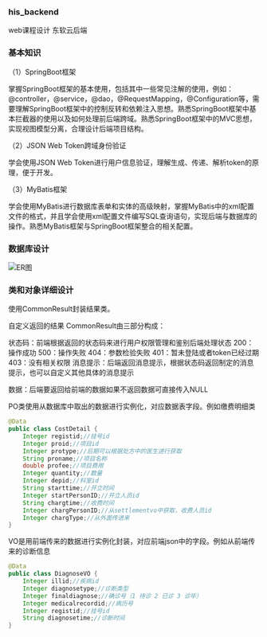 ### his_backend

web课程设计 东软云后端

### 基本知识

（1）SpringBoot框架

掌握SpringBoot框架的基本使用，包括其中一些常见注解的使用，例如：@controller，@service，@dao，@RequestMapping，@Configuration等，需要理解SpringBoot框架中的控制反转和依赖注入思想。熟悉SpringBoot框架中基本拦截器的使用以及如何处理前后端跨域。熟悉SpringBoot框架中的MVC思想，实现视图模型分离，合理设计后端项目结构。

（2）JSON Web Token跨域身份验证

学会使用JSON Web Token进行用户信息验证，理解生成、传递、解析token的原理，便于开发。

（3）MyBatis框架

学会使用MyBatis进行数据库表单和实体的高级映射，掌握MyBatis中的xml配置文件的格式，并且学会使用xml配置文件编写SQL查询语句，实现后端与数据库的操作。熟悉MyBatis框架与SpringBoot框架整合的相关配置。



### 数据库设计



![ER图](images\ER图.png)

### 类和对象详细设计

使用CommonResult封装结果类。

自定义返回的结果
 CommonResult由三部分构成：

状态码：前端根据返回的状态码来进行用户权限管理和鉴别后端处理状态
        200：操作成功
        500：操作失败
        404：参数检验失败
        401：暂未登陆或者token已经过期
        403：没有相关权限
 消息提示：后端返回消息提示，根据状态码返回制定的消息提示，也可以自定义其他具体的消息提示

数据：后端要返回给前端的数据如果不返回数据可直接传入NULL

PO类使用从数据库中取出的数据进行实例化，对应数据表字段。例如缴费明细类

```java
@Data
public class CostDetail {
    Integer registid;//挂号id
    Integer proid;//项目id
    Integer protype;//后期可以根据处方中的医生进行获取
    String proname;//项目名称
    double profee;//项目费用
    Integer quantity;//数量
    Integer depid;//科室id
    String starttime;//开立时间
    Integer startPersonID;//开立人员id
    String chargtime;//收费时间
    Integer chargPersonID;//从settlementvo中获取，收费人员id
    Integer chargType;//从外面传进来
}
```



 

VO是用前端传来的数据进行实例化封装，对应前端json中的字段。例如从前端传来的诊断信息

```java
@Data
public class DiagnoseVO {
    Integer illid;//疾病id
    Integer diagnosetype;//诊断类型
    Integer finaldiagnose;//确诊号（1 待诊 2 已诊 3 诊毕）
    Integer medicalrecordid;//病历号
    Integer registid;//挂号id
    String diagnosetime;//诊断时间
}
```

